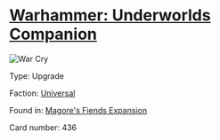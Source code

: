 # [Warhammer: Underworlds Companion](https://guidokessels.github.io/wh-underworlds)

  

![War Cry](https://warhammerunderworlds.com/wp-content/uploads/sites/6/2018/03/436_ENG.png)



Type: Upgrade

Faction: [Universal](https://guidokessels.github.io/wh-underworlds/factions/universal.md)

Found in: [Magore's Fiends Expansion](https://guidokessels.github.io/wh-underworlds/locations/magores-fiends-expansion.md)

Card number: 436
